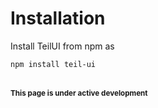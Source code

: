 # Installation

Install TeilUI from npm as 

```bash
npm install teil-ui
```
<br>
<small><strong>This page is under active development</strong></small>
